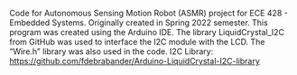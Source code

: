 Code for Autonomous Sensing Motion Robot (ASMR) project for ECE 428 - Embedded Systems.
Originally created in Spring 2022 semester.
This program was created using the Arduino IDE. The library LiquidCrystal_I2C from GitHub was used to interface the I2C module with the LCD. The “Wire.h” library was also used in the code.
I2C Library: https://github.com/fdebrabander/Arduino-LiquidCrystal-I2C-library
